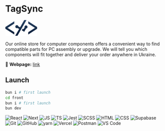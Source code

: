 # TagSync

<img src="./front/public/img/logos/logo.png" height="50" alt="TagSync">

Our online store for computer components offers a convenient way to find compatible parts for PC assembly or upgrade. We will tell you which components will fit together and deliver your order anywhere in Ukraine.

🔗 **Webpage:** [link](https://tagsync.vercel.app/)

## Launch

```bash
bun i # first launch
cd front
bun i # first launch
bun dev
```

![React](https://skillicons.dev/icons?i=react)
![Next](https://skillicons.dev/icons?i=next)
![JS](https://skillicons.dev/icons?i=js)
![TS](https://skillicons.dev/icons?i=ts)
![Jest](https://skillicons.dev/icons?i=jest)
![SCSS](https://skillicons.dev/icons?i=scss)
![HTML](https://skillicons.dev/icons?i=html)
![CSS](https://skillicons.dev/icons?i=css)
![Supabase](https://skillicons.dev/icons?i=supabase)
![Git](https://skillicons.dev/icons?i=git)
![GitHub](https://skillicons.dev/icons?i=github)
![yarn](https://skillicons.dev/icons?i=bun)
![Vercel](https://skillicons.dev/icons?i=vercel)
![Postman](https://skillicons.dev/icons?i=postman)
![VS Code](https://skillicons.dev/icons?i=vscode)
